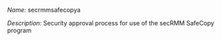 _Name:_ secrmmsafecopya

_Description:_ Security approval process for use of the secRMM SafeCopy program

